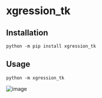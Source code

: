 # xgression_tk

## Installation
```
python -m pip install xgression_tk
```

## Usage
```
python -m xgression_tk
```

![image](https://user-images.githubusercontent.com/62195081/210774798-ad396d3d-5efa-4c60-98b3-8aa121a5c5ad.png)
